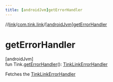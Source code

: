 ```yaml
---
title: [androidJvm]getErrorHandler
---
```

//[link](../../index.html)/[com.tink.link](index.html)/[[androidJvm]getErrorHandler]([android-jvm]get-error-handler.html)



# getErrorHandler



[androidJvm]\
fun Tink.[getErrorHandler]([android-jvm]get-error-handler.html)(): [TinkLinkErrorHandler](../com.tink.link.errorhandler/[android-jvm]-tink-link-error-handler/index.html)



Fetches the [TinkLinkErrorHandler](../com.tink.link.errorhandler/[android-jvm]-tink-link-error-handler/index.html)




